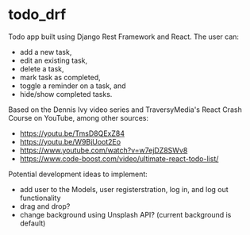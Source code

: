 # todo_drf

Todo app built using Django Rest Framework and React. The user can:
- add a new task,
- edit an existing task,
- delete a task,
- mark task as completed,
- toggle a reminder on a task, and
-  hide/show completed tasks.

Based on the Dennis Ivy video series and TraversyMedia's React Crash Course on YouTube, among other sources:

- https://youtu.be/TmsD8QExZ84
- https://youtu.be/W9BjUoot2Eo
- https://www.youtube.com/watch?v=w7ejDZ8SWv8
- https://www.code-boost.com/video/ultimate-react-todo-list/

Potential development ideas to implement:

- add user to the Models, user registerstration, log in, and log out functionality
- drag and drop?
- change background using Unsplash API? (current background is default)
